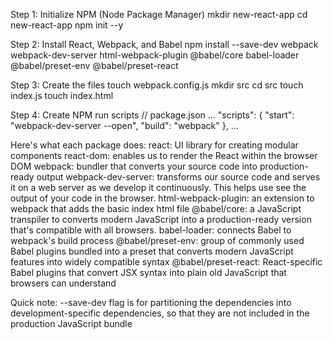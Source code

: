 Step 1: Initialize NPM (Node Package Manager)
mkdir new-react-app
cd new-react-app
npm init --y

Step 2: Install React, Webpack, and Babel
npm install --save-dev webpack webpack-dev-server html-webpack-plugin @babel/core babel-loader @babel/preset-env @babel/preset-react 

Step 3: Create the files
touch webpack.config.js
mkdir src
cd src
touch index.js
touch index.html

Step 4: Create NPM run scripts
  // package.json
    ...
  "scripts": {
    "start": "webpack-dev-server --open",
    "build": "webpack"
  },
  ...





Here's what each package does:
react: UI library for creating modular components
react-dom: enables us to render the React within the browser DOM
webpack: bundler that converts your source code into production-ready output
webpack-dev-server: transforms our source code and serves it on a web server as we develop it continuously. This helps use see the output of your code in the browser.
html-webpack-plugin: an extension to webpack that adds the basic index html file
@babel/core: a JavaScript transpiler to converts modern JavaScript into a production-ready version that's compatible with all browsers.
babel-loader: connects Babel to webpack's build process
@babel/preset-env: group of commonly used Babel plugins bundled into a preset that converts modern JavaScript features into widely compatible syntax
@babel/preset-react: React-specific Babel plugins that convert JSX syntax into plain old JavaScript that browsers can understand

Quick note: --save-dev flag is for partitioning the dependencies into development-specific dependencies, so that they are not included in the production JavaScript bundle